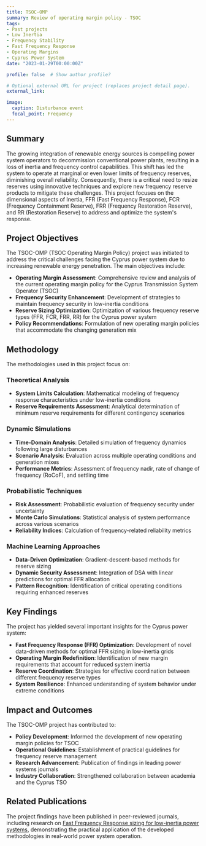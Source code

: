 ```yaml
---
title: TSOC-OMP
summary: Review of operating margin policy - TSOC
tags:
- Past projects
- Low Inertia
- Frequency Stability
- Fast Frequency Response
- Operating Margins
- Cyprus Power System
date: "2023-01-29T00:00:00Z"

profile: false  # Show author profile?

# Optional external URL for project (replaces project detail page).
external_link: 

image:
  caption: Disturbance event
  focal_point: Frequency
---
```


## Summary

The growing integration of renewable energy sources is compelling power system operators to decommission conventional power plants, resulting in a loss of inertia and frequency control capabilities. This shift has led the system to operate at marginal or even lower limits of frequency reserves, diminishing overall reliability. Consequently, there is a critical need to resize reserves using innovative techniques and explore new frequency reserve products to mitigate these challenges. This project focuses on the dimensional aspects of Inertia, FFR (Fast Frequency Response), FCR (Frequency Containment Reserve), FRR (Frequency Restoration Reserve), and RR (Restoration Reserve) to address and optimize the system's response.

## Project Objectives

The TSOC-OMP (TSOC Operating Margin Policy) project was initiated to address the critical challenges facing the Cyprus power system due to increasing renewable energy penetration. The main objectives include:

- **Operating Margin Assessment**: Comprehensive review and analysis of the current operating margin policy for the Cyprus Transmission System Operator (TSOC)
- **Frequency Security Enhancement**: Development of strategies to maintain frequency security in low-inertia conditions
- **Reserve Sizing Optimization**: Optimization of various frequency reserve types (FFR, FCR, FRR, RR) for the Cyprus power system
- **Policy Recommendations**: Formulation of new operating margin policies that accommodate the changing generation mix

## Methodology

The methodologies used in this project focus on:

### Theoretical Analysis
- **System Limits Calculation**: Mathematical modeling of frequency response characteristics under low-inertia conditions
- **Reserve Requirements Assessment**: Analytical determination of minimum reserve requirements for different contingency scenarios

### Dynamic Simulations
- **Time-Domain Analysis**: Detailed simulation of frequency dynamics following large disturbances
- **Scenario Analysis**: Evaluation across multiple operating conditions and generation mixes
- **Performance Metrics**: Assessment of frequency nadir, rate of change of frequency (RoCoF), and settling time

### Probabilistic Techniques
- **Risk Assessment**: Probabilistic evaluation of frequency security under uncertainty
- **Monte Carlo Simulations**: Statistical analysis of system performance across various scenarios
- **Reliability Indices**: Calculation of frequency-related reliability metrics

### Machine Learning Approaches
- **Data-Driven Optimization**: Gradient-descent-based methods for reserve sizing
- **Dynamic Security Assessment**: Integration of DSA with linear predictions for optimal FFR allocation
- **Pattern Recognition**: Identification of critical operating conditions requiring enhanced reserves

## Key Findings

The project has yielded several important insights for the Cyprus power system:

- **Fast Frequency Response (FFR) Optimization**: Development of novel data-driven methods for optimal FFR sizing in low-inertia grids
- **Operating Margin Redefinition**: Identification of new margin requirements that account for reduced system inertia
- **Reserve Coordination**: Strategies for effective coordination between different frequency reserve types
- **System Resilience**: Enhanced understanding of system behavior under extreme conditions

## Impact and Outcomes

The TSOC-OMP project has contributed to:

- **Policy Development**: Informed the development of new operating margin policies for TSOC
- **Operational Guidelines**: Establishment of practical guidelines for frequency reserve management
- **Research Advancement**: Publication of findings in leading power systems journals
- **Industry Collaboration**: Strengthened collaboration between academia and the Cyprus TSO

## Related Publications

The project findings have been published in peer-reviewed journals, including research on [Fast Frequency Response sizing for low-inertia power systems](/publication/2025jpanagi/), demonstrating the practical application of the developed methodologies in real-world power system operation.
